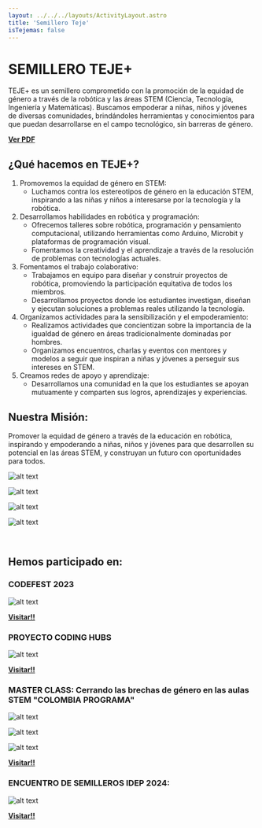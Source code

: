 ```yaml
---
layout: ../../../layouts/ActivityLayout.astro
title: 'Semillero Teje'
isTejemas: false
---
```


# SEMILLERO TEJE+

TEJE+ es un semillero comprometido con la promoción de la equidad de género a través de la robótica y las áreas STEM (Ciencia, Tecnología, Ingeniería y Matemáticas). Buscamos empoderar a niñas, niños y jóvenes de diversas comunidades, brindándoles herramientas y conocimientos para que puedan desarrollarse en el campo tecnológico, sin barreras de género.

<strong>
  <a href='https://drive.google.com/file/d/1V1K-5noWG76EDu0phEBQB1865SgEjYVM/view' target='blank'>Ver PDF</a>
</strong>

## ¿Qué hacemos en TEJE+?

1.	Promovemos la equidad de género en STEM:
    - Luchamos contra los estereotipos de género en la educación STEM, inspirando a las niñas y niños a interesarse por la tecnología y la robótica.
2.	Desarrollamos habilidades en robótica y programación:
    - Ofrecemos talleres  sobre robótica, programación y pensamiento computacional, utilizando herramientas como Arduino, Microbit y plataformas de programación visual.
    - Fomentamos la creatividad y el aprendizaje a través de la resolución de problemas con tecnologías actuales.
3.	Fomentamos el trabajo colaborativo:
    - Trabajamos en equipo para diseñar y construir proyectos de robótica, promoviendo la participación equitativa de todos los miembros.
    - Desarrollamos proyectos donde los estudiantes investigan, diseñan y ejecutan soluciones a problemas reales utilizando la tecnología.
4.	Organizamos actividades para la sensibilización y el empoderamiento:
    - Realizamos actividades que concientizan sobre la importancia de la igualdad de género en áreas tradicionalmente dominadas por hombres.
    - Organizamos encuentros, charlas y eventos con mentores y modelos a seguir que inspiran a niñas y jóvenes a perseguir sus intereses en STEM.
5.	Creamos redes de apoyo y aprendizaje:
    - Desarrollamos una comunidad en la que los estudiantes se apoyan mutuamente y comparten sus logros, aprendizajes y experiencias.



## Nuestra Misión:

Promover la equidad de género a través de la educación en robótica, inspirando y empoderando a niñas, niños y jóvenes para que desarrollen su potencial en las áreas STEM, y construyan un futuro con  oportunidades para todos.

![alt text](image.png)

![alt text](image-1.png)

![alt text](image-2.png)

![alt text](image-3.png)

<br>

## Hemos participado en:

### CODEFEST 2023

![alt text](image-4.png)

<strong>
  <a href='https://www.youtube.com/watch?v=QZ-rcsX7w-c' target='blank'>Visitar!!</a>
</strong>


<br>

### PROYECTO CODING HUBS
![alt text](image-5.png)

<strong>
  <a href='https://www.youtube.com/live/seHup4Ckig4' target='blank'>Visitar!!</a>
</strong>


<br>

### MASTER CLASS: Cerrando las brechas de género en las aulas STEM "COLOMBIA PROGRAMA"

![alt text](image-6.png)

![alt text](image-10.png)

![alt text](image-8.png)

<strong>
  <a href='https://www.youtube.com/watch?v=WtUKggbJPco' target='blank'>Visitar!!</a>
</strong>

### ENCUENTRO DE SEMILLEROS IDEP 2024:

  ![alt text](image-7.png)

<strong>
  <a href='https://www.youtube.com/watch?v=WtUKggbJPco' target='blank'>Visitar!!</a>
</strong>

<style>
  a {
    margin-bottom: 1rem;
  }
</style>
